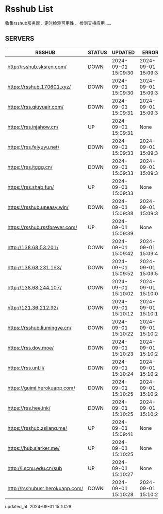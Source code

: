 # Rsshub List

收集rsshub服务器，定时检测可用性， 检测支持应用。。。


## SERVERS

|  RSSHUB   | STATUS  | UPDATED  | ERROR  | TWITTER |  
|  ----  | ----  | ----  | ----  | ---- |  
| http://rsshub.sksren.com/ | DOWN | 2024-09-01 15:09:30 | 2024-09-01 15:09:30 |  
| https://rsshub.170601.xyz/ | DOWN | 2024-09-01 15:09:30 | 2024-09-01 15:09:30 |  
| https://rss.qiuyuair.com/ | DOWN | 2024-09-01 15:09:31 | 2024-09-01 15:09:31 |  
| https://rss.injahow.cn/ | UP | 2024-09-01 15:09:31 | None ||  
| https://rss.feiyuyu.net/ | DOWN | 2024-09-01 15:09:33 | 2024-09-01 15:09:33 |  
| https://rss.itggg.cn/ | DOWN | 2024-09-01 15:09:33 | 2024-09-01 15:09:33 |  
| https://rss.shab.fun/ | UP | 2024-09-01 15:09:33 | None ||  
| https://rsshub.uneasy.win/ | DOWN | 2024-09-01 15:09:38 | 2024-09-01 15:09:38 |  
| https://rsshub.rssforever.com/ | UP | 2024-09-01 15:09:39 | None ||  
| http://138.68.53.201/ | DOWN | 2024-09-01 15:09:42 | 2024-09-01 15:09:42 |  
| http://138.68.231.193/ | DOWN | 2024-09-01 15:09:52 | 2024-09-01 15:09:52 |  
| http://138.68.244.107/ | DOWN | 2024-09-01 15:10:02 | 2024-09-01 15:10:02 |  
| http://121.36.212.92/ | DOWN | 2024-09-01 15:10:12 | 2024-09-01 15:10:12 |  
| https://rsshub.liumingye.cn/ | DOWN | 2024-09-01 15:10:22 | 2024-09-01 15:10:22 |  
| https://rss.dov.moe/ | DOWN | 2024-09-01 15:10:23 | 2024-09-01 15:10:23 |  
| https://rss.unl.li/ | DOWN | 2024-09-01 15:10:24 | 2024-09-01 15:10:24 |  
| https://guimi.herokuapp.com/ | DOWN | 2024-09-01 15:10:25 | 2024-09-01 15:10:25 |  
| https://rss.hee.ink/ | DOWN | 2024-09-01 15:10:25 | 2024-09-01 15:10:25 |  
| https://rsshub.zsliang.me/ | UP | 2024-09-01 15:09:41 | None |OK|  
| https://hub.slarker.me/ | UP | 2024-09-01 15:10:25 | None ||  
| http://i.scnu.edu.cn/sub | UP | 2024-09-01 15:10:27 | None ||  
| http://rsshubusr.herokuapp.com/ | DOWN | 2024-09-01 15:10:28 | 2024-09-01 15:10:28 |  
  

updated_at: 2024-09-01 15:10:28  
